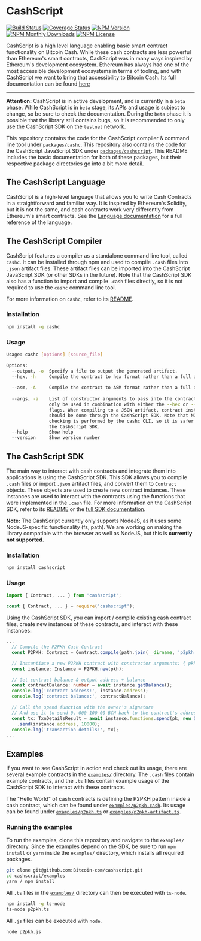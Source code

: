 # CashScript

[![Build Status](https://travis-ci.org/Bitcoin-com/cashscript.svg)](https://travis-ci.org/Bitcoin-com/cashscript)
[![Coverage Status](https://img.shields.io/codecov/c/github/Bitcoin-com/cashscript.svg)](https://codecov.io/gh/Bitcoin-com/cashscript/)
[![NPM Version](https://img.shields.io/npm/v/cashscript.svg)](https://www.npmjs.com/package/cashscript)
[![NPM Monthly Downloads](https://img.shields.io/npm/dm/cashscript.svg)](https://www.npmjs.com/package/cashscript)
[![NPM License](https://img.shields.io/npm/l/cashscript.svg)](https://www.npmjs.com/package/cashscript)

CashScript is a high level language enabling basic smart contract functionality on Bitcoin Cash. While these cash contracts are less powerful than Ethereum's smart contracts, CashScript was in many ways inspired by Ethereum's development ecosystem. Ethereum has always had one of the most accessible development ecosystems in terms of tooling, and with CashScript we want to bring that accessibility to Bitcoin Cash. Its full documentation can be found [here](https://developer.bitcoin.com/cashscript/docs/getting-started/)

---

**Attention:** CashScript is in active development, and is currently in a `beta` phase. While CashScript is in `beta` stage, its APIs and usage is subject to change, so be sure to check the documentation. During the `beta` phase it is possible that the library still contains bugs, so it is recommended to only use the CashScript SDK on the `testnet` network.

This repository contains the code for the CashScript compiler & command line tool under [`packages/cashc`](/packages/cashc). This repository also contains the code for the CashScript JavaScript SDK under [`packages/cashscript`](/packages/cashscript). This README includes the basic documentation for both of these packages, but their respective package directories go into a bit more detail.

## The CashScript Language
CashScript is a high-level language that allows you to write Cash Contracts in a straightforward and familiar way. It is inspired by Ethereum's Solidity, but it is not the same, and cash contracts work very differently from Ethereum's smart contracts. See the [Language documentation](https://developer.bitcoin.com/cashscript/docs/language/) for a full reference of the language.

## The CashScript Compiler
CashScript features a compiler as a standalone command line tool, called `cashc`. It can be installed through npm and used to compile `.cash` files into `.json` artifact files. These artifact files can be imported into the CashScript JavaScript SDK (or other SDKs in the future). Note that the CashScript SDK also has a function to import and compile `.cash` files directly, so it is not required to use the `cashc` command line tool.

For more information on `cashc`, refer to its [README](/packages/cashc).

### Installation
```bash
npm install -g cashc
```

### Usage
```bash
Usage: cashc [options] [source_file]

Options:
  --output, -o  Specify a file to output the generated artifact.        [string]
  --hex, -h     Compile the contract to hex format rather than a full artifact
                                                                       [boolean]
  --asm, -A     Compile the contract to ASM format rather than a full artifact
                                                                       [boolean]
  --args, -a    List of constructor arguments to pass into the contract. Can
                only be used in combination with either the --hex or --asm
                flags. When compiling to a JSON artifact, contract instantiation
                should be done through the CashScript SDK. Note that NO type
                checking is performed by the cashc CLI, so it is safer to use
                the CashScript SDK.                                      [array]
  --help        Show help                                              [boolean]
  --version     Show version number                                    [boolean]
```

## The CashScript SDK
The main way to interact with cash contracts and integrate them into applications is using the CashScript SDK. This SDK allows you to compile `.cash` files or import `.json` artifact files, and convert them to `Contract` objects. These objects are used to create new contract instances. These instances are used to interact with the contracts using the functions that were implemented in the `.cash` file. For more information on the CashScript SDK, refer to its [README](/packages/cashscript) or the [full SDK documentation](https://developer.bitcoin.com/cashscript/docs/sdk/).

**Note:** The CashScript currently only supports NodeJS, as it uses some NodeJS-specific functionality (fs, path). We are working on making the library compatible with the browser as well as NodeJS, but this is **currently not supported**.

### Installation
```bash
npm install cashscript
```

### Usage
```ts
import { Contract, ... } from 'cashscript';
```

```js
const { Contract, ... } = require('cashscript');
```

Using the CashScript SDK, you can import / compile existing cash contract files, create new instances of these contracts, and interact with these instances:

```ts
...
  // Compile the P2PKH Cash Contract
  const P2PKH: Contract = Contract.compile(path.join(__dirname, 'p2pkh.cash'), 'testnet');

  // Instantiate a new P2PKH contract with constructor arguments: { pkh: pkh }
  const instance: Instance = P2PKH.new(pkh);

  // Get contract balance & output address + balance
  const contractBalance: number = await instance.getBalance();
  console.log('contract address:', instance.address);
  console.log('contract balance:', contractBalance);

  // Call the spend function with the owner's signature
  // And use it to send 0. 000 100 00 BCH back to the contract's address
  const tx: TxnDetailsResult = await instance.functions.spend(pk, new Sig(keypair))
    .send(instance.address, 10000);
  console.log('transaction details:', tx);
...
```

## Examples
If you want to see CashScript in action and check out its usage, there are several example contracts in the [`examples/`](/examples) directory. The `.cash` files contain example contracts, and the `.ts` files contain example usage of the CashScript SDK to interact with these contracts.

The "Hello World" of cash contracts is defining the P2PKH pattern inside a cash contract, which can be found under [`examples/p2pkh.cash`](/examples/p2pkh.cash). Its usage can be found under [`examples/p2pkh.ts`](/examples/p2pkh.ts) or [`examples/p2pkh-artifact.ts`](/examples/p2pkh-artifact.ts).

### Running the examples
To run the examples, clone this repository and navigate to the `examples/` directory. Since the examples depend on the SDK, be sure to run `npm install` or `yarn` inside the `examples/` directory, which installs all required packages.

```bash
git clone git@github.com:Bitcoin-com/cashscript.git
cd cashscript/examples
yarn / npm install
```

All `.ts` files in the [`examples/`](/examples) directory can then be executed with `ts-node`.

```bash
npm install -g ts-node
ts-node p2pkh.ts
```

All `.js` files can be executed with `node`.

```bash
node p2pkh.js
```
